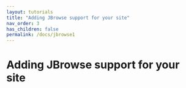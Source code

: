 ```yaml
---
layout: tutorials
title: "Adding JBrowse support for your site"
nav_order: 3
has_children: false
permalink: /docs/jbrowse1
---
```


# Adding JBrowse support for your site
